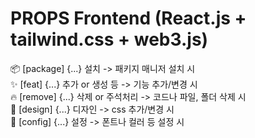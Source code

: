 # PROPS Frontend (React.js + tailwind.css + web3.js)

📦 [package] {...} 설치 -> 패키지 매니저 설치 시 <br>
✨ [feat] {...} 추가 or 생성 등 -> 기능 추가/변경 시 <br>
🔥 [remove] {...} 삭제 or 주석처리 -> 코드나 파일, 폴더 삭제 시 <br>
💄 [design] {...} 디자인 -> css 추가/변경 시 <br>
🔧 [config] {...} 설정 -> 폰트나 컬러 등 설정 시 <br>
